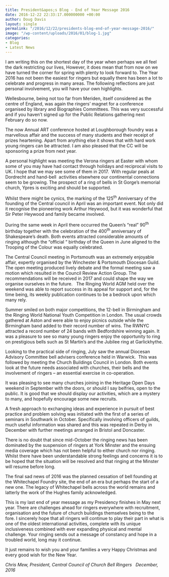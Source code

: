 ```yaml
---
title: President&apos;s Blog - End of Year Message 2016
date: 2016-12-22 22:33:17.000000000 +00:00
author: Doug Davis
layout: single
permalink: "/2016/12/22/presidents-blog-end-of-year-message-2016/"
image: "/wp-content/uploads/2016/01/blog-1.jpg"
categories:
- Blog
- Latest News
---
```

I am writing this on the shortest day of the year when perhaps we all feel the dark restricting our lives, However, it does mean that from now on we have turned the corner for spring with plenty to look forward to. The Year 2016 has not been the easiest for ringers but equally there has been a lot to celebrate and progress in many areas. The following reflections are just personal involvement, you will have your own highlights.

Wellesbourne, being not too far from Meriden, itself considered as the centre of England, was again the ringers’ magnet for a conference organised by library and Biographies Committees. This was very successful and if you haven’t signed up for the Public Relations gathering next February do so now.

The now Annual ART conference hosted at Loughborough foundry was a marvellous affair and the success of many students and their receipt of prizes heartening. Apart from anything else it shows that with hard work young ringers can be attracted. I am also pleased that the CC will be sponsoring a prize from next year.

A personal highlight was meeting the Verona ringers at Easter with whom some of you may have had contact through holidays and reciprocal visits to UK. I hope that we may see some of them in 2017.  With regular peals at Dordrecht and hand-bell  activities elsewhere our continental connections seem to be growing. The prospect of a ring of bells in St Gorge’s memorial church, Ypres is exciting and should be supported.

Whilst there might be cynics, the marking of the 125<sup>th</sup> Anniversary of the founding of the Central council in April was an important event. Not only did it recognise the pioneering work Arthur Heywood, but it was wonderful that Sir Peter Heywood and family became involved.

During the same week in April there occurred the Queen’s “real” 90<sup>th</sup> birthday together with the celebration of the 400<sup>th</sup> anniversary of Shakespeare’s death. Both events attracted considerable amounts of ringing although the “official “ birthday of the Queen in June aligned to the Trooping of the Colour was equally celebrated.

The Central Council meeting in Portsmouth was an extremely enjoyable affair, expertly organised by the Winchester & Portsmouth Diocesan Guild. The open meeting produced lively debate and the formal meeting saw a motion which resulted in the Council Review Action Group. The recommendations will be received in 2017 and could shape the way we organise ourselves in the future.   The Ringing World AGM held over the weekend was able to report success in its appeal for support and, for the time being, its weekly publication continues to be a bedrock upon which many rely.

Summer smiled on both major competitions, the 12-bell in Birmingham and the Ringing World National Youth Competition in London. The usual crowds gathered at Aston and were able to enjoy picnics outside while the Birmingham band added to their record number of wins. The RWNYC attracted a record number of 24 bands with Bedfordshire winning again. It was a pleasure to see so many young ringers enjoy the opportunity to ring on prestigious bells such as St Martin’s and the Jubilee ring at Garlickhythe.

Looking to the practical side of ringing, July saw the annual Diocesan Advisory Committee bell advisers conference held in Warwick.  This was followed by meeting the Church Buildings Council in London. Both events look at the future needs associated with churches, their bells and the involvement of ringers – an essential exercise in co-operation.

It was pleasing to see many churches joining in the Heritage Open Days weekend in September with the doors, or should I say belfries, open to the public. It is good that we should display our activities, which are a mystery to many, and hopefully encourage some new recruits.

A fresh approach to exchanging ideas and experience in pursuit of best practice and problem solving was initiated with the first of a series of seminars in Southwark in October. Specifically involving officers of guilds, much useful information was shared and this was repeated in Derby in December with further meetings arranged in Bristol and Doncaster.

There is no doubt that since mid-October the ringing news has been dominated by the suspension of ringers at York Minster and the ensuing media coverage which has not been helpful to either church nor ringing.  Whilst there have been understandable strong feelings and concerns it is to be hoped that the situation will be resolved and that ringing at the Minster will resume before long.

The final sad news of 2016 was the planned cessation of bell founding at the Whitechapel Foundry site, the end of an era but perhaps the start of a new one. The legacy of Whitechapel bells across the world remains and latterly the work of the Hughes family acknowledged.

This is my last end of year message as my Presidency finishes in May next year. There are challenges ahead for ringers everywhere with recruitment, organisation and the future of church buildings themselves being to the fore. I sincerely hope that all ringers will continue to play their part in what is one of the oldest international activities, complete with its unique inclusiveness combined with ever expanding physical and mental challenge. Your ringing sends out a message of constancy and hope in a troubled world, long may it continue.

It just remains to wish you and your families a very Happy Christmas and every good wish for the New Year.

_Chris Mew, President, Central Council of Church Bell Ringers   December, 2016_
